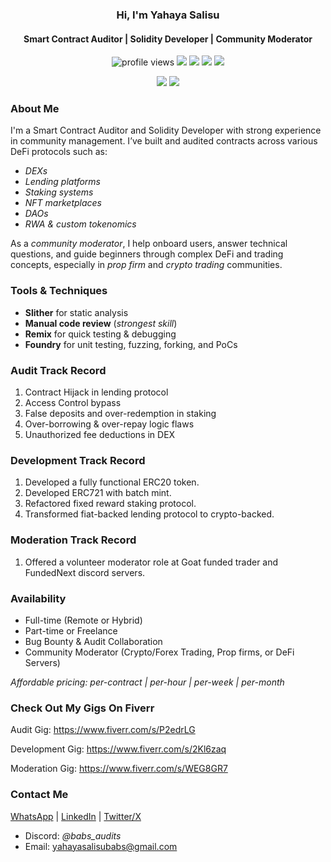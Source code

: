 <h3 align="center">Hi, I'm Yahaya Salisu</h3>
<h4 align="center">Smart Contract Auditor | Solidity Developer | Community Moderator</h4>

<p align="center">
  <img src="https://komarev.com/ghpvc/?username=yahaya-Salisu&label=Profile%20views&color=blue&style=flat" alt="profile views" />
  <img src="https://img.shields.io/badge/SmartContract-Auditor-informational?style=flat&logo=ethereum&color=orange" />
<img src="https://img.shields.io/badge/Solidity-Developer-informational?style=flat&logo=ethereum&color=pink" />
  <img src="https://img.shields.io/badge/Community-Modarator-blueviolet" />
  <img src="https://img.shields.io/badge/Web3-Contributor-brightgreen" />
</p>

<p align="center">
  <img src="https://github-readme-stats.vercel.app/api?username=yahaya-Salisu&show_icons=true&theme=radical" />
  <img src="https://github-readme-streak-stats.herokuapp.com?user=yahaya-Salisu&theme=radical" />
</p>


### About Me
I'm a Smart Contract Auditor and Solidity Developer with strong experience in community management. I’ve built and audited contracts across various DeFi protocols such as:

- *DEXs*
- *Lending platforms*
- *Staking systems*
- *NFT marketplaces*
- *DAOs*
- *RWA & custom tokenomics*


As a *community moderator*, I help onboard users, answer technical questions, and guide beginners through complex DeFi and trading concepts, especially in *prop firm* and *crypto trading* communities.


### Tools & Techniques
- **Slither** for static analysis
- **Manual code review** (*strongest skill*)  
- **Remix** for quick testing & debugging  
- **Foundry** for unit testing, fuzzing, forking, and PoCs  


### Audit Track Record
1. Contract Hijack in lending protocol  
2. Access Control bypass  
3. False deposits and over-redemption in staking  
4. Over-borrowing & over-repay logic flaws  
5. Unauthorized fee deductions in DEX  


### Development Track Record
1. Developed a fully functional ERC20 token.
2. Developed ERC721 with batch mint.
3. Refactored fixed reward staking protocol.
4. Transformed fiat-backed lending protocol to crypto-backed.


### Moderation Track Record
1. Offered a volunteer moderator role at Goat funded trader and FundedNext discord servers.


### Availability
- Full-time (Remote or Hybrid)  
- Part-time or Freelance  
- Bug Bounty & Audit Collaboration  
- Community Moderator (Crypto/Forex Trading, Prop firms, or DeFi Servers)

 *Affordable pricing: per-contract | per-hour | per-week | per-month*


### Check Out My Gigs On Fiverr
Audit Gig: https://www.fiverr.com/s/P2edrLG

Development Gig: https://www.fiverr.com/s/2Kl6zaq

Moderation Gig: https://www.fiverr.com/s/WEG8GR7


### Contact Me
[WhatsApp](https://wa.me/qr/AOJIRGL4JCO7D1)
| [LinkedIn](https://www.linkedin.com/in/Yahaya-BabsAudits)
| [Twitter/X](https://x.com/BABS96711?t=Vc6SgVuVgS8FxbVUZZXHVw&s=09)
- Discord: *@babs_audits*  
- Email: yahayasalisubabs@gmail.com
